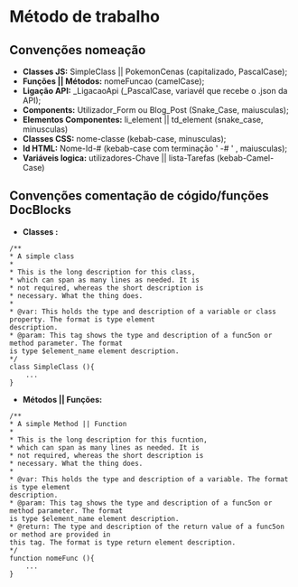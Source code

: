 # Método de trabalho

## Convenções nomeação

- **Classes JS:**  SimpleClass || PokemonCenas (capitalizado, PascalCase);
- **Funções || Métodos:** nomeFuncao (camelCase);
- **Ligação API:** _LigacaoApi (_PascalCase, variavél que recebe o .json da API);
- **Components:**  Utilizador_Form ou Blog_Post (Snake_Case, maiusculas);
- **Elementos Componentes:** li_element || td_element (snake_case, minusculas)
- **Classes CSS:** nome-classe (kebab-case, minusculas);
- **Id HTML:** Nome-Id-#  (kebab-case com terminação ' -# ' , maiusculas);
- **Variáveis logica:** utilizadores-Chave || lista-Tarefas (kebab-Camel-Case)

## Convenções comentação de cógido/funções DocBlocks

- **Classes :**

``` JS
/**
* A simple class
*
* This is the long description for this class,
* which can span as many lines as needed. It is
* not required, whereas the short description is
* necessary. What the thing does.
*
* @var: This holds the type and description of a variable or class property. The format is type element
description.
* @param: This tag shows the type and description of a func5on or method parameter. The format
is type $element_name element description.
*/
class SimpleClass (){
    ...
}
```

- **Métodos || Funções:**

``` JS
/**
* A simple Method || Function
*
* This is the long description for this fucntion,
* which can span as many lines as needed. It is
* not required, whereas the short description is
* necessary. What the thing does.
*
* @var: This holds the type and description of a variable. The format is type element
description.
* @param: This tag shows the type and description of a func5on or method parameter. The format
is type $element_name element description.
* @return: The type and description of the return value of a func5on or method are provided in
this tag. The format is type return element description.
*/
function nomeFunc (){
    ...
}
```
